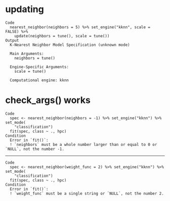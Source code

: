 # updating

    Code
      nearest_neighbor(neighbors = 5) %>% set_engine("kknn", scale = FALSE) %>%
        update(neighbors = tune(), scale = tune())
    Output
      K-Nearest Neighbor Model Specification (unknown mode)
      
      Main Arguments:
        neighbors = tune()
      
      Engine-Specific Arguments:
        scale = tune()
      
      Computational engine: kknn 
      

# check_args() works

    Code
      spec <- nearest_neighbor(neighbors = -1) %>% set_engine("kknn") %>% set_mode(
        "classification")
      fit(spec, class ~ ., hpc)
    Condition
      Error in `fit()`:
      ! `neighbors` must be a whole number larger than or equal to 0 or `NULL`, not the number -1.

---

    Code
      spec <- nearest_neighbor(weight_func = 2) %>% set_engine("kknn") %>% set_mode(
        "classification")
      fit(spec, class ~ ., hpc)
    Condition
      Error in `fit()`:
      ! `weight_func` must be a single string or `NULL`, not the number 2.

